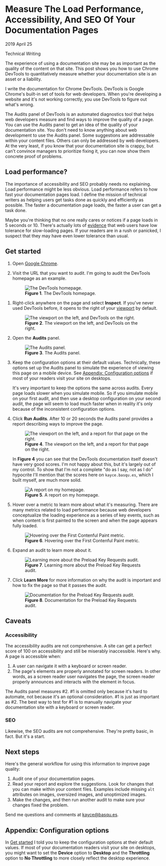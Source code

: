 <h1 id="title">
  Measure The Load Performance, Accessibility, And SEO Of Your Documentation Pages
</h1>

<p id="time">
  <time datetime="2019-04-25">2019 April 25</time>
</p>

<p id="category">Technical Writing</p>

<p id="summary">
  The experience of using a documentation site may be as important as the quality of the content
  on that site. This post shows you how to use Chrome DevTools to quantitatively measure
  whether your documentation site is an asset or a liability.
</p>

I write the documentation for Chrome DevTools. DevTools is Google Chrome's built-in set of
tools for web developers. When you're developing a website and it's not working correctly, you use
DevTools to figure out what's wrong.

The Audits panel of DevTools is an automated diagnostics tool that helps web developers measure
and find ways to improve the quality of a page. You can use the Audits panel to get an idea of
the quality of your documentation site. You don't need to know anything about web development to
use the Audits panel. Some suggestions are addressable within your content files. Others
can only be addressed by web developers. At the very least, if you know that your documentation
site is crappy, but can't convince managers to prioritize fixing it, you can now show them
concrete proof of problems.

<h2 id="loadperf">Load performance?</h2>

[perf]: https://medium.com/@vikigreen/impact-of-slow-page-load-time-on-website-performance-40d5c9ce568a

The importance of accessibility and SEO probably needs no explaining. Load performance might
be less obvious. Load performance refers to how fast your documentation pages load. I define the
mission of technical writers as helping users get tasks done as quickly and efficiently
as possible. The faster a documentation page loads, the faster a user can get a task done.

Maybe you're thinking that no one really cares or notices if a page loads in 5 seconds or 10.
There's actually lots of [evidence][perf] that web users have low tolerance for slow-loading pages.
If your readers are in a rush or panicked, I suspect that they may have even lower tolerance than
usual.

<h2 id="getstarted">Get started</h2>

[chrome]: https://www.google.com/chrome/

1. Open [Google Chrome][chrome].
1. Visit the URL that you want to audit. I'm going to audit the DevTools homepage as an
   example.

     <figure>
       <img src="/media/lighthouse1.png"
            alt="The DevTools homepage."/>
       <figcaption>
         <b>Figure 1</b>. The DevTools homepage.
       </figcaption>
     </figure>

[viewport]: https://developer.mozilla.org/en-US/docs/Glossary/Viewport

1. Right-click anywhere on the page and select **Inspect**. If you've never used DevTools before,
   it opens to the right of your [viewport][viewport] by default.

     <figure>
       <img src="/media/lighthouse2.png"
            alt="The viewport on the left, and DevTools on the right."/>
       <figcaption>
         <b>Figure 2</b>. The viewport on the left, and DevTools on the right.
       </figcaption>
     </figure>

1. Open the **Audits** panel.

     <figure>
       <img src="/media/lighthouse3.png"
            alt="The Audits panel."/>
       <figcaption>
         <b>Figure 3</b>. The Audits panel.
       </figcaption>
     </figure>

1. Keep the configuration options at their default values. Technically, these options set up
   the Audits panel to simulate the experience of viewing this page on a mobile device. See
   <a href="#config">Appendix: Configuration options</a> if most of your readers visit your
   site on desktops.

   It's very important to keep the options the same across audits. Every page loads slower
   when you simulate mobile. So if you simulate mobile on your first audit, and then
   use a desktop configuration on your second audit, the page will seem to load much faster
   when in reality it's only because of the inconsistent configuration options.

1. Click **Run Audits**. After 10 or 20 seconds the Audits panel provides a report describing
   ways to improve the page.

     <figure>
       <img src="/media/lighthouse4.png"
            alt="The viewport on the left, and a report for that page on the right."/>
       <figcaption>
         <b>Figure 4</b>. The viewport on the left, and a report for that page on the right.
       </figcaption>
     </figure>

     In **Figure 4** you can see that the DevTools documentation itself doesn't have very
     good scores. I'm not happy about this, but it's largely out of my control. To show that
     I'm not a complete "do as I say, not as I do" hypocrite I'll mention that the scores
     here on `kayce.basqu.es`, which I built myself, are much more solid.

     <figure>
       <img src="/media/lighthouse8.png"
            alt="A report on my homepage."/>
       <figcaption>
         <b>Figure 5</b>. A report on my homepage.
       </figcaption>
     </figure>

1. Hover over a metric to learn more about what it's measuring. There are many metrics related to
   load performance because web developers conceptualize the loading experience as a series of key
   events, such as when content is first painted to the screen and when the page appears
   fully loaded.

     <figure>
       <img src="/media/lighthouse5.png"
            alt="Hovering over the First Contenful Paint metric."/>
       <figcaption>
         <b>Figure 6</b>. Hovering over the First Contenful Paint metric.
       </figcaption>
     </figure>

1. Expand an audit to learn more about it.

     <figure>
       <img src="/media/lighthouse6.png"
            alt="Learning more about the Preload Key Requests audit."/>
       <figcaption>
         <b>Figure 7</b>. Learning more about the Preload Key Requests audit.
       </figcaption>
     </figure>

1. Click **Learn More** for more information on why the audit is important and how to fix
   the page so that it passes the audit.

     <figure>
       <img src="/media/lighthouse7.png"
            alt="Documentation for the Preload Key Requests audit."/>
       <figcaption>
         <b>Figure 8</b>. Documentation for the Preload Key Requests audit.
       </figcaption>
     </figure>

<h2 id="caveats">Caveats</h2>

<h3 id="a11y">Accessibility</h3>

The accessibility audits are not comprehensive. A site can get a perfect score of 100 on
accessibility and still be miserably inaccessible. Here's why. A page is accessible when:

1. A user can navigate it with a keyboard or screen reader.
1. The page's elements are properly annotated for screen readers. In other words, as a
   screen reader user navigates the page, the screen reader properly announces and interacts
   with the element in focus.

The Audits panel measures #2. #1 is omitted only because it's hard to automate, not because
it's an optional consideration. #1 is just as important as #2. The best way to test for #1 is
to manually navigate your documentation site with a keyboard or screen reader.

<h3 id="seo">SEO</h3>

Likewise, the SEO audits are not comprehensive. They're pretty basic, in fact. But it's a start.

<h2 id="next">Next steps</h2>

Here's the general workflow for using this information to improve page quality:

1. Audit one of your documentation pages.
1. Read your report and explore the suggestions. Look for changes that you can make within
   your content files. Examples include missing `alt` attributes on images, oversized images,
   and unoptimized images.
1. Make the changes, and then run another audit to make sure your changes fixed the problem.

Send me questions and comments at kayce@basqu.es.

<h2 id="config">Appendix: Configuration options</h2>

In <a href="#getstarted">Get started</a> I told you to keep the configuration options at
their default values. If most of your documentation readers visit your site on desktops,
you might want to set the **Device** option to **Desktop** and the **Throttling** option to
**No Throttling** to more closely reflect the desktop experience.
